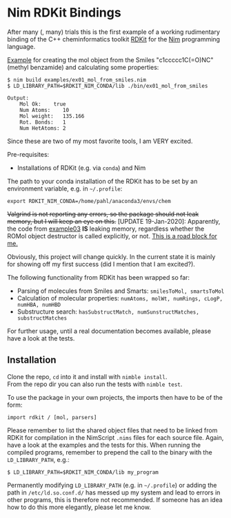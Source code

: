 # Nim RDKit Bindings

After many (, many) trials this is the first example of a working rudimentary binding of the C++ cheminformatics toolkit [RDKit](http://rdkit.org/) for the [Nim](https://nim-lang.org) programming language.


[Example](examples/ex01_mol_from_smiles.nim) for creating the mol object from the Smiles "c1ccccc1C(=O)NC" (methyl benzamide) and calculating some properties:

    $ nim build examples/ex01_mol_from_smiles.nim 
    $ LD_LIBRARY_PATH=$RDKIT_NIM_CONDA/lib ./bin/ex01_mol_from_smiles
    
    Output:
        Mol Ok:    true
        Num Atoms:    10
        Mol weight:   135.166
        Rot. Bonds:   1
        Num HetAtoms: 2

Since these are two of my most favorite tools, I am VERY excited.

Pre-requisites:
* Installations of RDKit (e.g. via `conda`) and Nim


The path to your conda installation of the RDKit has to be set by an environment variable, e.g. in `~/.profile`:

    export RDKIT_NIM_CONDA=/home/pahl/anaconda3/envs/chem

~~Valgrind is not reporting any errors, so the package should not leak memory, but I will keep an eye on this.~~
[UPDATE 19-Jan-2020]: Apparently, the code from [example03](examples/ex03_mem.nim) **IS** leaking memory, regardless whether the ROMol object destructor is called explicitly, or not. <u>This is a road block for me.</u>

Obviously, this project will change quickly. In the current state it is mainly for showing off my first success (did I mention that I am excited?).

The following functionality from RDKit has been wrapped so far:

* Parsing of molecules from Smiles and Smarts: `smilesToMol, smartsToMol`
* Calculation of molecular properties: `numAtoms, molWt, numRings, cLogP, numHBA, numHBD`
* Substructure search: `hasSubstructMatch, numSunstructMatches, substructMatches`

For further usage, until a real documentation becomes available, please have a look at the tests.


## Installation

Clone the repo, `cd` into it and install with `nimble install`.  
From the repo dir you can also run the tests with `nimble test`.

To use the package in your own projects, the imports then have to be of the form:

    import rdkit / [mol, parsers]

Please remember to list the shared object files that need to be linked from RDKit for compilation in the NimScript `.nims` files for each source file. Again, have a look at the examples and the tests for this.
When running the compiled programs, remember to prepend the call to the binary with the `LD_LIBRARY_PATH`, e.g.:

    $ LD_LIBRARY_PATH=$RDKIT_NIM_CONDA/lib my_program

Permanently modifying `LD_LIBRARY_PATH` (e.g. in `~/.profile`) or adding the path in `/etc/ld.so.conf.d/` has messed up my system and lead to errors in other programs, this is therefore not recommended. If someone has an idea how to do this more elegantly, please let me know.
